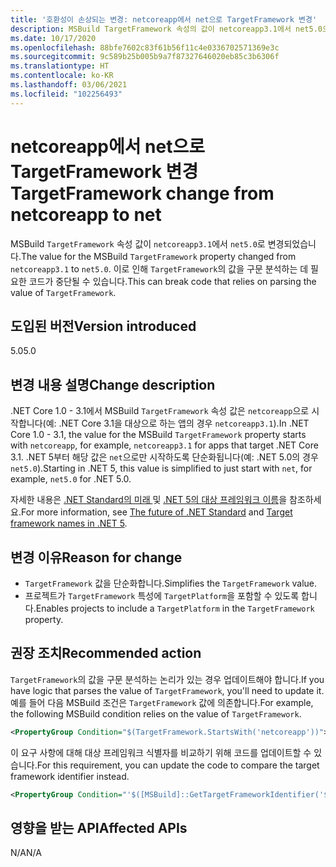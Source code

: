 ```yaml
---
title: '호환성이 손상되는 변경: netcoreapp에서 net으로 TargetFramework 변경'
description: MSBuild TargetFramework 속성의 값이 netcoreapp3.1에서 net5.0으로 변경된 .NET 5의 호환성이 손상되는 변경에 관해 알아봅니다.
ms.date: 10/17/2020
ms.openlocfilehash: 88bfe7602c83f61b56f11c4e0336702571369e3c
ms.sourcegitcommit: 9c589b25b005b9a7f87327646020eb85c3b6306f
ms.translationtype: HT
ms.contentlocale: ko-KR
ms.lasthandoff: 03/06/2021
ms.locfileid: "102256493"
---
```

# <a name="targetframework-change-from-netcoreapp-to-net"></a><span data-ttu-id="01c62-103">netcoreapp에서 net으로 TargetFramework 변경</span><span class="sxs-lookup"><span data-stu-id="01c62-103">TargetFramework change from netcoreapp to net</span></span>

<span data-ttu-id="01c62-104">MSBuild `TargetFramework` 속성 값이 `netcoreapp3.1`에서 `net5.0`로 변경되었습니다.</span><span class="sxs-lookup"><span data-stu-id="01c62-104">The value for the MSBuild `TargetFramework` property changed from `netcoreapp3.1` to `net5.0`.</span></span> <span data-ttu-id="01c62-105">이로 인해 `TargetFramework`의 값을 구문 분석하는 데 필요한 코드가 중단될 수 있습니다.</span><span class="sxs-lookup"><span data-stu-id="01c62-105">This can break code that relies on parsing the value of `TargetFramework`.</span></span>

## <a name="version-introduced"></a><span data-ttu-id="01c62-106">도입된 버전</span><span class="sxs-lookup"><span data-stu-id="01c62-106">Version introduced</span></span>

<span data-ttu-id="01c62-107">5.0</span><span class="sxs-lookup"><span data-stu-id="01c62-107">5.0</span></span>

## <a name="change-description"></a><span data-ttu-id="01c62-108">변경 내용 설명</span><span class="sxs-lookup"><span data-stu-id="01c62-108">Change description</span></span>

<span data-ttu-id="01c62-109">.NET Core 1.0 - 3.1에서 MSBuild `TargetFramework` 속성 값은 `netcoreapp`으로 시작합니다(예: .NET Core 3.1을 대상으로 하는 앱의 경우 `netcoreapp3.1`).</span><span class="sxs-lookup"><span data-stu-id="01c62-109">In .NET Core 1.0 - 3.1, the value for the MSBuild `TargetFramework` property starts with `netcoreapp`, for example, `netcoreapp3.1` for apps that target .NET Core 3.1.</span></span> <span data-ttu-id="01c62-110">.NET 5부터 해당 값은 `net`으로만 시작하도록 단순화됩니다(예: .NET 5.0의 경우 `net5.0`).</span><span class="sxs-lookup"><span data-stu-id="01c62-110">Starting in .NET 5, this value is simplified to just start with `net`, for example, `net5.0` for .NET 5.0.</span></span>

<span data-ttu-id="01c62-111">자세한 내용은 [.NET Standard의 미래 ](https://devblogs.microsoft.com/dotnet/the-future-of-net-standard/) 및 [.NET 5의 대상 프레임워크 이름](https://github.com/dotnet/designs/blob/main/accepted/2020/net5/net5.md)을 참조하세요.</span><span class="sxs-lookup"><span data-stu-id="01c62-111">For more information, see [The future of .NET Standard](https://devblogs.microsoft.com/dotnet/the-future-of-net-standard/) and [Target framework names in .NET 5](https://github.com/dotnet/designs/blob/main/accepted/2020/net5/net5.md).</span></span>

## <a name="reason-for-change"></a><span data-ttu-id="01c62-112">변경 이유</span><span class="sxs-lookup"><span data-stu-id="01c62-112">Reason for change</span></span>

- <span data-ttu-id="01c62-113">`TargetFramework` 값을 단순화합니다.</span><span class="sxs-lookup"><span data-stu-id="01c62-113">Simplifies the `TargetFramework` value.</span></span>
- <span data-ttu-id="01c62-114">프로젝트가 `TargetFramework` 특성에 `TargetPlatform`을 포함할 수 있도록 합니다.</span><span class="sxs-lookup"><span data-stu-id="01c62-114">Enables projects to include a `TargetPlatform` in the `TargetFramework` property.</span></span>

## <a name="recommended-action"></a><span data-ttu-id="01c62-115">권장 조치</span><span class="sxs-lookup"><span data-stu-id="01c62-115">Recommended action</span></span>

<span data-ttu-id="01c62-116">`TargetFramework`의 값을 구문 분석하는 논리가 있는 경우 업데이트해야 합니다.</span><span class="sxs-lookup"><span data-stu-id="01c62-116">If you have logic that parses the value of `TargetFramework`, you'll need to update it.</span></span> <span data-ttu-id="01c62-117">예를 들어 다음 MSBuild 조건은 `TargetFramework` 값에 의존합니다.</span><span class="sxs-lookup"><span data-stu-id="01c62-117">For example, the following MSBuild condition relies on the value of `TargetFramework`.</span></span>

```xml
<PropertyGroup Condition="$(TargetFramework.StartsWith('netcoreapp'))">
```

<span data-ttu-id="01c62-118">이 요구 사항에 대해 대상 프레임워크 식별자를 비교하기 위해 코드를 업데이트할 수 있습니다.</span><span class="sxs-lookup"><span data-stu-id="01c62-118">For this requirement, you can update the code to compare the target framework identifier instead.</span></span>

```xml
<PropertyGroup Condition="'$([MSBuild]::GetTargetFrameworkIdentifier('$(TargetFramework)'))' == '.NETCoreApp'">
```

## <a name="affected-apis"></a><span data-ttu-id="01c62-119">영향을 받는 API</span><span class="sxs-lookup"><span data-stu-id="01c62-119">Affected APIs</span></span>

<span data-ttu-id="01c62-120">N/A</span><span class="sxs-lookup"><span data-stu-id="01c62-120">N/A</span></span>

<!--

### Affected APIs

Not detectable via API analysis.

### Category

MSBuild

-->
